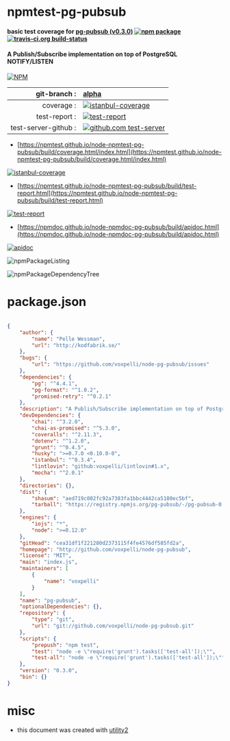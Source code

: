 # npmtest-pg-pubsub

#### basic test coverage for  [pg-pubsub (v0.3.0)](http://github.com/voxpelli/node-pg-pubsub)  [![npm package](https://img.shields.io/npm/v/npmtest-pg-pubsub.svg?style=flat-square)](https://www.npmjs.org/package/npmtest-pg-pubsub) [![travis-ci.org build-status](https://api.travis-ci.org/npmtest/node-npmtest-pg-pubsub.svg)](https://travis-ci.org/npmtest/node-npmtest-pg-pubsub)

#### A Publish/Subscribe implementation on top of PostgreSQL NOTIFY/LISTEN

[![NPM](https://nodei.co/npm/pg-pubsub.png?downloads=true&downloadRank=true&stars=true)](https://www.npmjs.com/package/pg-pubsub)

| git-branch : | [alpha](https://github.com/npmtest/node-npmtest-pg-pubsub/tree/alpha)|
|--:|:--|
| coverage : | [![istanbul-coverage](https://npmtest.github.io/node-npmtest-pg-pubsub/build/coverage.badge.svg)](https://npmtest.github.io/node-npmtest-pg-pubsub/build/coverage.html/index.html)|
| test-report : | [![test-report](https://npmtest.github.io/node-npmtest-pg-pubsub/build/test-report.badge.svg)](https://npmtest.github.io/node-npmtest-pg-pubsub/build/test-report.html)|
| test-server-github : | [![github.com test-server](https://npmtest.github.io/node-npmtest-pg-pubsub/GitHub-Mark-32px.png)](https://npmtest.github.io/node-npmtest-pg-pubsub/build/app/index.html) | | build-artifacts : | [![build-artifacts](https://npmtest.github.io/node-npmtest-pg-pubsub/glyphicons_144_folder_open.png)](https://github.com/npmtest/node-npmtest-pg-pubsub/tree/gh-pages/build)|

- [https://npmtest.github.io/node-npmtest-pg-pubsub/build/coverage.html/index.html](https://npmtest.github.io/node-npmtest-pg-pubsub/build/coverage.html/index.html)

[![istanbul-coverage](https://npmtest.github.io/node-npmtest-pg-pubsub/build/screenCapture.buildCi.browser.%252Ftmp%252Fbuild%252Fcoverage.lib.html.png)](https://npmtest.github.io/node-npmtest-pg-pubsub/build/coverage.html/index.html)

- [https://npmtest.github.io/node-npmtest-pg-pubsub/build/test-report.html](https://npmtest.github.io/node-npmtest-pg-pubsub/build/test-report.html)

[![test-report](https://npmtest.github.io/node-npmtest-pg-pubsub/build/screenCapture.buildCi.browser.%252Ftmp%252Fbuild%252Ftest-report.html.png)](https://npmtest.github.io/node-npmtest-pg-pubsub/build/test-report.html)

- [https://npmdoc.github.io/node-npmdoc-pg-pubsub/build/apidoc.html](https://npmdoc.github.io/node-npmdoc-pg-pubsub/build/apidoc.html)

[![apidoc](https://npmdoc.github.io/node-npmdoc-pg-pubsub/build/screenCapture.buildCi.browser.%252Ftmp%252Fbuild%252Fapidoc.html.png)](https://npmdoc.github.io/node-npmdoc-pg-pubsub/build/apidoc.html)

![npmPackageListing](https://npmtest.github.io/node-npmtest-pg-pubsub/build/screenCapture.npmPackageListing.svg)

![npmPackageDependencyTree](https://npmtest.github.io/node-npmtest-pg-pubsub/build/screenCapture.npmPackageDependencyTree.svg)



# package.json

```json

{
    "author": {
        "name": "Pelle Wessman",
        "url": "http://kodfabrik.se/"
    },
    "bugs": {
        "url": "https://github.com/voxpelli/node-pg-pubsub/issues"
    },
    "dependencies": {
        "pg": "^4.4.1",
        "pg-format": "^1.0.2",
        "promised-retry": "^0.2.1"
    },
    "description": "A Publish/Subscribe implementation on top of PostgreSQL NOTIFY/LISTEN",
    "devDependencies": {
        "chai": "^3.2.0",
        "chai-as-promised": "^5.3.0",
        "coveralls": "^2.11.3",
        "dotenv": "^1.2.0",
        "grunt": "^0.4.5",
        "husky": ">=0.7.0 <0.10.0-0",
        "istanbul": "^0.3.4",
        "lintlovin": "github:voxpelli/lintlovin#1.x",
        "mocha": "^2.0.1"
    },
    "directories": {},
    "dist": {
        "shasum": "aed719c002fc92a7383fa1bbc4442ca5180ec5bf",
        "tarball": "https://registry.npmjs.org/pg-pubsub/-/pg-pubsub-0.3.0.tgz"
    },
    "engines": {
        "iojs": "*",
        "node": ">=0.12.0"
    },
    "gitHead": "cea31df1f221280d2373115f4fe4576df585fd2a",
    "homepage": "http://github.com/voxpelli/node-pg-pubsub",
    "license": "MIT",
    "main": "index.js",
    "maintainers": [
        {
            "name": "voxpelli"
        }
    ],
    "name": "pg-pubsub",
    "optionalDependencies": {},
    "repository": {
        "type": "git",
        "url": "git://github.com/voxpelli/node-pg-pubsub.git"
    },
    "scripts": {
        "prepush": "npm test",
        "test": "node -e \"require('grunt').tasks(['test-all']);\"",
        "test-all": "node -e \"require('grunt').tasks(['test-all']);\""
    },
    "version": "0.3.0",
    "bin": {}
}
```



# misc
- this document was created with [utility2](https://github.com/kaizhu256/node-utility2)
